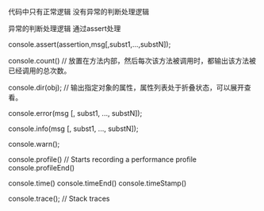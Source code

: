 

代码中只有正常逻辑 没有异常的判断处理逻辑

异常的判断处理逻辑 通过assert处理

console.assert(assertion,msg[,subst1,...,substN]);

console.count() // 放置在方法内部，然后每次该方法被调用时，都输出该方法被已经调用的总次数。

console.dir(obj); // 输出指定对象的属性，属性列表处于折叠状态，可以展开查看。

console.error(msg [, subst1, ..., substN]);

console.info(msg [, subst1, ..., substN]);

console.warn();

console.profile() // Starts recording a performance profile
console.profileEnd() 

console.time()
console.timeEnd()
console.timeStamp()

console.trace(); // Stack traces
